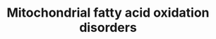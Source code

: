 ---
annotations:
- id: DOID:0060235
  parent: genetic disease
  type: Disease Ontology
  value: carnitine palmitoyltransferase II deficiency
- id: PW:0000738
  parent: classic metabolic pathway
  type: Pathway Ontology
  value: fatty acid beta degradation pathway
- id: PW:0000738
  parent: classic metabolic pathway
  type: Pathway Ontology
  value: fatty acid beta degradation pathway
- id: PW:0000002
  parent: classic metabolic pathway
  type: Pathway Ontology
  value: classic metabolic pathway
- id: PW:0002506
  parent: disease pathway
  type: Pathway Ontology
  value: carnitine-acylcarnitine translocase deficiency
- id: DOID:0090129
  parent: genetic disease
  type: Disease Ontology
  value: carnitine palmitoyltransferase I deficiency
- id: DOID:0111585
  parent: genetic disease
  type: Disease Ontology
  value: carnitine-acylcarnitine translocase deficiency
- id: PW:0002574
  parent: disease pathway
  type: Pathway Ontology
  value: carnitine palmitoyltransferase I deficiency pathway
authors:
- DeSl
- Egonw
- Ash iyer
- AlexanderPico
- Khanspers
- Eweitz
citedin: ''
communities:
- IEM
- ONTOX
description: 'Fatty Acids (FAs) consists of several chain lengths (short, medium and
  long chain), which all need to be converted to CoA-bound esters to cross the inner
  mitochondrial membrane. The long-chain lengths however also need additional carnitine
  esterification.  Several diseases are linked to the proteins in this pathway, which
  can be categorized into four groups: 1. entry of long-chain FAs into mitochondria
  disorders; 2. intra-mitochondrial beta-oxidation membrane-bound proteins defects
  involving long-chain FAs; 3. intra-mitochondrial beta-oxidation matrix proteins
  defects involving short and medium-chain FAs; 4. impaired electron transfer to Oxidative
  phosphorylation (OXPHOS) system.   This pathway has been inspired by Chapter 17
  of the book of Blau (ISBN 3642403360 (978-3642403361)), edition 4 and build on top
  of the original [Mitochondrial long chain fatty acid beta-oxidation pathway](https://www.wikipathways.org/instance/WP368_r117795).  Proteins
  on this pathway have targeted assays available via the [CPTAC Assay Portal](https://assays.cancer.gov/available_assays?wp_id=WP368).'
last-edited: 2025-03-07
ndex: null
organisms:
- Homo sapiens
redirect_from:
- /index.php/Pathway:WP5123
- /instance/WP5123
- /instance/WP5123_r137660
revision: r137660
schema-jsonld:
- '@context': https://schema.org/
  '@id': https://wikipathways.github.io/pathways/WP5123.html
  '@type': Dataset
  creator:
    '@type': Organization
    name: WikiPathways
  description: 'Fatty Acids (FAs) consists of several chain lengths (short, medium
    and long chain), which all need to be converted to CoA-bound esters to cross the
    inner mitochondrial membrane. The long-chain lengths however also need additional
    carnitine esterification.  Several diseases are linked to the proteins in this
    pathway, which can be categorized into four groups: 1. entry of long-chain FAs
    into mitochondria disorders; 2. intra-mitochondrial beta-oxidation membrane-bound
    proteins defects involving long-chain FAs; 3. intra-mitochondrial beta-oxidation
    matrix proteins defects involving short and medium-chain FAs; 4. impaired electron
    transfer to Oxidative phosphorylation (OXPHOS) system.   This pathway has been
    inspired by Chapter 17 of the book of Blau (ISBN 3642403360 (978-3642403361)),
    edition 4 and build on top of the original [Mitochondrial long chain fatty acid
    beta-oxidation pathway](https://www.wikipathways.org/instance/WP368_r117795).  Proteins
    on this pathway have targeted assays available via the [CPTAC Assay Portal](https://assays.cancer.gov/available_assays?wp_id=WP368).'
  keywords:
  - 3-Ketoacyl-CoA
  - ACADL
  - ACADM
  - ACADS
  - ACADVL
  - ACSL1
  - ACSL2
  - ACSL3
  - ACSL4
  - Acetyl-CoA
  - Acyl-CoA (n-2)
  - C10 FA
  - C12 FA
  - C14 FA
  - C15 FA
  - C16 FA
  - C17 FA
  - C18 FA
  - C4 FA
  - C6 FA
  - C7 FA
  - C8 FA
  - C9 FA
  - CPT1A
  - CPT2
  - Carnitine
  - CoASH
  - DCI
  - EHHADH
  - HADHA
  - HADHSC
  - LCEH
  - LCHAD
  - LKAT
  - Long chain acyl-CoA
  - Long chain fatty acid
  - PECR
  - SCP2
  - SLC22A5
  - SLC25A20
  - Trans-D2-enoyl-CoA
  license: CC0
  name: Mitochondrial fatty acid oxidation disorders
seo: CreativeWork
title: Mitochondrial fatty acid oxidation disorders
wpid: WP5123
---